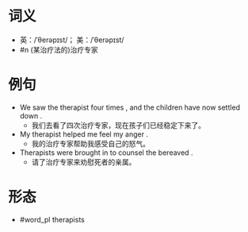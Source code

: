 # 词义
- 英：/ˈθerəpɪst/； 美：/ˈθerəpɪst/
- #n (某治疗法的)治疗专家
# 例句
- We saw the therapist four times , and the children have now settled down .
	- 我们去看了四次治疗专家，现在孩子们已经稳定下来了。
- My therapist helped me feel my anger .
	- 我的治疗专家帮助我感受自己的怒气。
- Therapists were brought in to counsel the bereaved .
	- 请了治疗专家来劝慰死者的亲属。
# 形态
- #word_pl therapists
